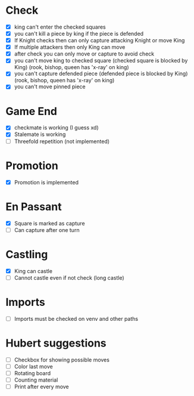 # Check

- [x] king can't enter the checked squares
- [x] you can't kill a piece by king if the piece is defended
- [x] If Knight checks then can only capture attacking Knight or move King
- [x] If multiple attackers then only King can move
- [x] after check you can only move or capture to avoid check
- [x] you can't move king to checked square (checked square is blocked by King) (rook, bishop, queen has 'x-ray' on king)
- [x] you can't capture defended piece (defended piece is blocked by King) (rook, bishop, queen has 'x-ray' on king)
- [x] you can't move pinned piece

# Game End

- [x] checkmate is working (I guess xd)
- [x] Stalemate is working
- [ ] Threefold repetition (not implemented)

# Promotion

- [x] Promotion is implemented

# En Passant

- [x] Square is marked as capture
- [ ] Can capture after one turn

# Castling

- [x] King can castle
- [ ] Cannot castle even if not check (long castle)

# Imports

- [ ] Imports must be checked on venv and other paths

# Hubert suggestions

- [ ] Checkbox for showing possible moves
- [ ] Color last move
- [ ] Rotating board
- [ ] Counting material
- [ ] Print after every move
